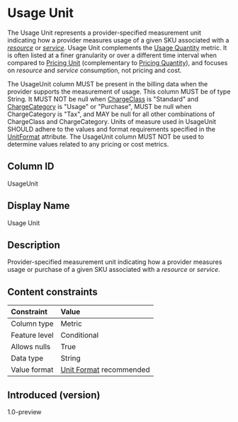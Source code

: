 # Usage Unit

The Usage Unit represents a provider-specified measurement unit indicating how a provider measures usage of a given SKU associated with a [*resource*](#glossary:resource) or [*service*](#glossary:service). Usage Unit complements the [Usage Quantity](#usagequantity) metric. It is often listed at a finer granularity or over a different time interval when compared to [Pricing Unit](#pricingunit) (complementary to [Pricing Quantity](#pricingquantity)), and focuses on *resource* and *service* consumption, not pricing and cost.

The UsageUnit column MUST be present in the billing data when the provider supports the measurement of usage. This column MUST be of type String. It MUST NOT be null when [ChargeClass](#chargeclass) is "Standard" and [ChargeCategory](#chargecategory) is "Usage" or "Purchase", MUST be null when ChargeCategory is "Tax", and MAY be null for all other combinations of ChargeClass and ChargeCategory. Units of measure used in UsageUnit SHOULD adhere to the values and format requirements specified in the [UnitFormat](#unitformat) attribute. The UsageUnit column MUST NOT be used to determine values related to any pricing or cost metrics.

## Column ID

UsageUnit

## Display Name

Usage Unit

## Description

Provider-specified measurement unit indicating how a provider measures usage or purchase of a given SKU associated with a *resource* or *service*.

## Content constraints

|    Constraint   |      Value      |
|:----------------|:----------------|
| Column type     | Metric          |
| Feature level   | Conditional     |
| Allows nulls    | True            |
| Data type       | String          |
| Value format    | [Unit Format](#unitformat) recommended |

## Introduced (version)

1.0-preview
